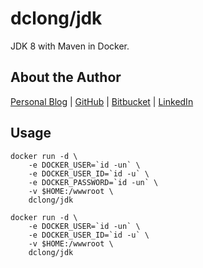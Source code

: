 # dclong/jdk

JDK 8 with Maven in Docker. 

## About the Author

[Personal Blog](http://www.legendu.net)   |   [GitHub](https://github.com/dclong)   |   [Bitbucket](https://bitbucket.org/dclong/)   |   [LinkedIn](http://www.linkedin.com/in/ben-chuanlong-du-1239b221/)

## Usage 

```
docker run -d \
    -e DOCKER_USER=`id -un` \
    -e DOCKER_USER_ID=`id -u` \
    -e DOCKER_PASSWORD=`id -un` \
    -v $HOME:/wwwroot \
    dclong/jdk
```

```
docker run -d \
    -e DOCKER_USER=`id -un` \
    -e DOCKER_USER_ID=`id -u` \
    -v $HOME:/wwwroot \
    dclong/jdk
```

